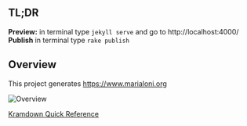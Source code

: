 ## TL;DR
**Preview:** in terminal type `jekyll serve` and go to http://localhost:4000/ \
**Publish** in terminal type `rake publish`


## Overview
This project generates https://www.marialoni.org 


![Overview](http://www.plantuml.com/plantuml/proxy?cache=no&src=https://raw.githubusercontent.com/rednaw/site/main/marialoni.iuml)


[Kramdown Quick Reference](https://kramdown.gettalong.org/quickref.html)
